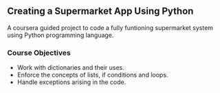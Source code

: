 ## Creating a Supermarket App Using Python
A coursera guided project to code a fully funtioning supermarket system using Python programming language.

### Course Objectives
- Work with dictionaries and their uses.
- Enforce the concepts of lists, if conditions and loops.
- Handle exceptions arising in the code.
